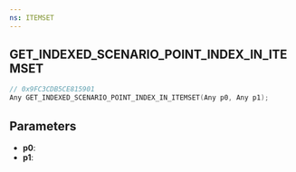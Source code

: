 ```yaml
---
ns: ITEMSET
---
```

## GET_INDEXED_SCENARIO_POINT_INDEX_IN_ITEMSET

```c
// 0x9FC3CDB5CE815901
Any GET_INDEXED_SCENARIO_POINT_INDEX_IN_ITEMSET(Any p0, Any p1);
```

## Parameters
* **p0**:
* **p1**:
